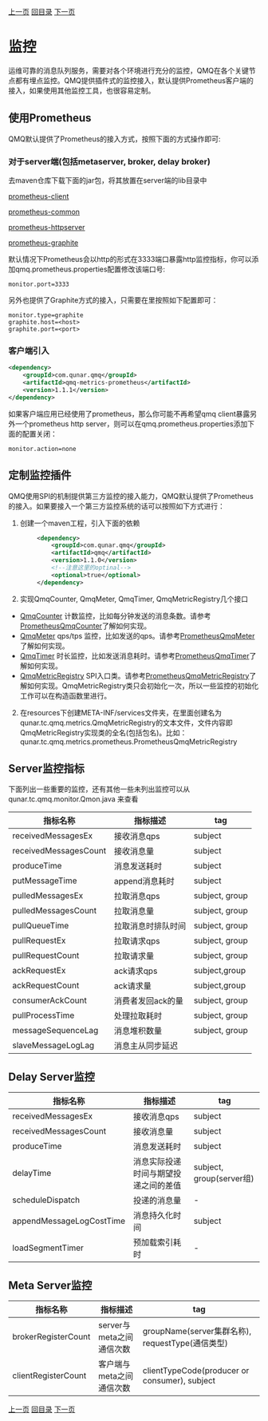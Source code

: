 [上一页](ha.md)
[回目录](../../README.md)
[下一页](trace.md)


# 监控

运维可靠的消息队列服务，需要对各个环境进行充分的监控，QMQ在各个关键节点都有埋点监控。QMQ提供插件式的监控接入，默认提供Prometheus客户端的接入，如果使用其他监控工具，也很容易定制。

## 使用Prometheus
QMQ默认提供了Prometheus的接入方式，按照下面的方式操作即可:

### 对于server端(包括metaserver, broker, delay broker)
去maven仓库下载下面的jar包，将其放置在server端的lib目录中

[prometheus-client](http://central.maven.org/maven2/io/prometheus/simpleclient/0.6.0/simpleclient-0.6.0.jar)

[prometheus-common](http://central.maven.org/maven2/io/prometheus/simpleclient_common/0.6.0/simpleclient_common-0.6.0.jar)

[prometheus-httpserver](http://central.maven.org/maven2/io/prometheus/simpleclient_httpserver/0.6.0/simpleclient_httpserver-0.6.0.jar)

[prometheus-graphite](http://central.maven.org/maven2/io/prometheus/simpleclient_graphite_bridge/0.6.0/simpleclient_graphite_bridge-0.6.0.jar)


默认情况下Prometheus会以http的形式在3333端口暴露http监控指标，你可以添加qmq.prometheus.properties配置修改该端口号:
```
monitor.port=3333
```

另外也提供了Graphite方式的接入，只需要在里按照如下配置即可：
```
monitor.type=graphite
graphite.host=<host>
graphite.port=<port>
```

### 客户端引入
```xml
<dependency>
    <groupId>com.qunar.qmq</groupId>
    <artifactId>qmq-metrics-prometheus</artifactId>
    <version>1.1.1</version>
</dependency>
```

如果客户端应用已经使用了prometheus，那么你可能不再希望qmq client暴露另外一个prometheus http server，则可以在qmq.prometheus.properties添加下面的配置关闭：
```
monitor.action=none
```

## 定制监控插件

QMQ使用SPI的机制提供第三方监控的接入能力，QMQ默认提供了Prometheus的接入。如果要接入一个第三方监控系统的话可以按照如下方式进行：

1. 创建一个maven工程，引入下面的依赖
```xml
        <dependency>
            <groupId>com.qunar.qmq</groupId>
            <artifactId>qmq</artifactId>
            <version>1.1.0</version>
            <!--注意这里的optinal-->
            <optional>true</optional>
        </dependency>
```

2. 实现QmqCounter, QmqMeter, QmqTimer, QmqMetricRegistry几个接口
* [QmqCounter](https://github.com/qunarcorp/qmq/blob/master/qmq-common/src/main/java/qunar/tc/qmq/metrics/QmqCounter.java) 计数监控，比如每分钟发送的消息条数。请参考[PrometheusQmqCounter](https://github.com/qunarcorp/qmq/blob/master/qmq-metrics-prometheus/src/main/java/qunar/tc/qmq/metrics/prometheus/PrometheusQmqCounter.java)了解如何实现。
* [QmqMeter](https://github.com/qunarcorp/qmq/blob/master/qmq-common/src/main/java/qunar/tc/qmq/metrics/QmqMeter.java) qps/tps 监控，比如发送的qps。请参考[PrometheusQmqMeter](https://github.com/qunarcorp/qmq/blob/master/qmq-metrics-prometheus/src/main/java/qunar/tc/qmq/metrics/prometheus/PrometheusQmqMeter.java)了解如何实现。
* [QmqTimer](https://github.com/qunarcorp/qmq/blob/master/qmq-common/src/main/java/qunar/tc/qmq/metrics/QmqTimer.java) 时长监控，比如发送消息耗时。请参考[PrometheusQmqTimer](https://github.com/qunarcorp/qmq/blob/master/qmq-metrics-prometheus/src/main/java/qunar/tc/qmq/metrics/prometheus/PrometheusQmqTimer.java)了解如何实现。
* [QmqMetricRegistry](https://github.com/qunarcorp/qmq/blob/master/qmq-common/src/main/java/qunar/tc/qmq/metrics/QmqMetricRegistry.java) SPI入口类。请参考[PrometheusQmqMetricRegistry](https://github.com/qunarcorp/qmq/blob/master/qmq-metrics-prometheus/src/main/java/qunar/tc/qmq/metrics/prometheus/PrometheusQmqMetricRegistry.java)了解如何实现。QmqMetricRegistry类只会初始化一次，所以一些监控的初始化工作可以在构造函数里进行。

2. 在resources下创建META-INF/services文件夹，在里面创建名为qunar.tc.qmq.metrics.QmqMetricRegistry的文本文件，文件内容即QmqMetricRegistry实现类的全名(包括包名)。比如：qunar.tc.qmq.metrics.prometheus.PrometheusQmqMetricRegistry


## Server监控指标

下面列出一些重要的监控，还有其他一些未列出监控可以从qunar.tc.qmq.monitor.Qmon.java 来查看

| 指标名称 | 指标描述 |tag|
|---------|---------|----|
|receivedMessagesEx|接收消息qps| subject|
|receivedMessagesCount| 接收消息量|subject|
|produceTime|消息发送耗时|subject|
|putMessageTime|append消息耗时|subject|
|pulledMessagesEx|拉取消息qps|subject, group|
|pulledMessagesCount|拉取消息量|subject, group|
|pullQueueTime|拉取消息时排队时间|subject, group|
|pullRequestEx|拉取请求qps|subject, group|
|pullRequestCount|拉取请求量|subject, group|
|ackRequestEx|ack请求qps|subject,group|
|ackRequestCount|ack请求量|subject,group|
|consumerAckCount|消费者发回ack的量|subject, group|
|pullProcessTime|处理拉取耗时|subject, group|
|messageSequenceLag|消息堆积数量|subject, group|
|slaveMessageLogLag|消息主从同步延迟||

## Delay Server监控

| 指标名称 | 指标描述 |tag|
|---------|---------|----|
|receivedMessagesEx|接收消息qps| subject|
|receivedMessagesCount| 接收消息量|subject|
|produceTime|消息发送耗时|subject|
|delayTime|消息实际投递时间与期望投递之间的差值|subject, group(server组)|
|scheduleDispatch|投递的消息量| - |
|appendMessageLogCostTime|消息持久化时间| subject |
|loadSegmentTimer|预加载索引耗时| - |

## Meta Server监控

| 指标名称 | 指标描述 |tag|
|---------|---------|----|
|brokerRegisterCount|server与meta之间通信次数|groupName(server集群名称), requestType(通信类型)|
|clientRegisterCount|客户端与meta之间通信次数|clientTypeCode(producer or consumer), subject|

[上一页](ha.md)
[回目录](../../README.md)
[下一页](trace.md)
